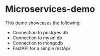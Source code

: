 # Microservices-demo

This demo showcases the following:

- Connection to postgres db
- Connection to mysql db
- Connection to mongodb
- FastAPI for a simple restApi
